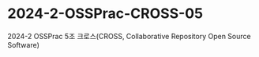 # 2024-2-OSSPrac-CROSS-05
2024-2 OSSPrac 5조 크로스(CROSS, Collaborative Repository Open Source Software)
